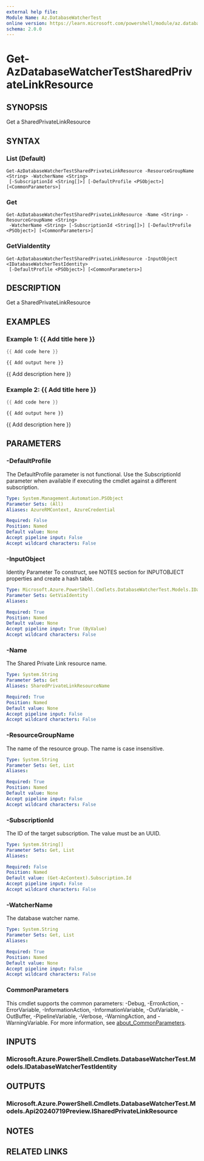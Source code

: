 ```yaml
---
external help file:
Module Name: Az.DatabaseWatcherTest
online version: https://learn.microsoft.com/powershell/module/az.databasewatchertest/get-azdatabasewatchertestsharedprivatelinkresource
schema: 2.0.0
---
```


# Get-AzDatabaseWatcherTestSharedPrivateLinkResource

## SYNOPSIS
Get a SharedPrivateLinkResource

## SYNTAX

### List (Default)
```
Get-AzDatabaseWatcherTestSharedPrivateLinkResource -ResourceGroupName <String> -WatcherName <String>
 [-SubscriptionId <String[]>] [-DefaultProfile <PSObject>] [<CommonParameters>]
```

### Get
```
Get-AzDatabaseWatcherTestSharedPrivateLinkResource -Name <String> -ResourceGroupName <String>
 -WatcherName <String> [-SubscriptionId <String[]>] [-DefaultProfile <PSObject>] [<CommonParameters>]
```

### GetViaIdentity
```
Get-AzDatabaseWatcherTestSharedPrivateLinkResource -InputObject <IDatabaseWatcherTestIdentity>
 [-DefaultProfile <PSObject>] [<CommonParameters>]
```

## DESCRIPTION
Get a SharedPrivateLinkResource

## EXAMPLES

### Example 1: {{ Add title here }}
```powershell
{{ Add code here }}
```

```output
{{ Add output here }}
```

{{ Add description here }}

### Example 2: {{ Add title here }}
```powershell
{{ Add code here }}
```

```output
{{ Add output here }}
```

{{ Add description here }}

## PARAMETERS

### -DefaultProfile
The DefaultProfile parameter is not functional.
Use the SubscriptionId parameter when available if executing the cmdlet against a different subscription.

```yaml
Type: System.Management.Automation.PSObject
Parameter Sets: (All)
Aliases: AzureRMContext, AzureCredential

Required: False
Position: Named
Default value: None
Accept pipeline input: False
Accept wildcard characters: False
```

### -InputObject
Identity Parameter
To construct, see NOTES section for INPUTOBJECT properties and create a hash table.

```yaml
Type: Microsoft.Azure.PowerShell.Cmdlets.DatabaseWatcherTest.Models.IDatabaseWatcherTestIdentity
Parameter Sets: GetViaIdentity
Aliases:

Required: True
Position: Named
Default value: None
Accept pipeline input: True (ByValue)
Accept wildcard characters: False
```

### -Name
The Shared Private Link resource name.

```yaml
Type: System.String
Parameter Sets: Get
Aliases: SharedPrivateLinkResourceName

Required: True
Position: Named
Default value: None
Accept pipeline input: False
Accept wildcard characters: False
```

### -ResourceGroupName
The name of the resource group.
The name is case insensitive.

```yaml
Type: System.String
Parameter Sets: Get, List
Aliases:

Required: True
Position: Named
Default value: None
Accept pipeline input: False
Accept wildcard characters: False
```

### -SubscriptionId
The ID of the target subscription.
The value must be an UUID.

```yaml
Type: System.String[]
Parameter Sets: Get, List
Aliases:

Required: False
Position: Named
Default value: (Get-AzContext).Subscription.Id
Accept pipeline input: False
Accept wildcard characters: False
```

### -WatcherName
The database watcher name.

```yaml
Type: System.String
Parameter Sets: Get, List
Aliases:

Required: True
Position: Named
Default value: None
Accept pipeline input: False
Accept wildcard characters: False
```

### CommonParameters
This cmdlet supports the common parameters: -Debug, -ErrorAction, -ErrorVariable, -InformationAction, -InformationVariable, -OutVariable, -OutBuffer, -PipelineVariable, -Verbose, -WarningAction, and -WarningVariable. For more information, see [about_CommonParameters](http://go.microsoft.com/fwlink/?LinkID=113216).

## INPUTS

### Microsoft.Azure.PowerShell.Cmdlets.DatabaseWatcherTest.Models.IDatabaseWatcherTestIdentity

## OUTPUTS

### Microsoft.Azure.PowerShell.Cmdlets.DatabaseWatcherTest.Models.Api20240719Preview.ISharedPrivateLinkResource

## NOTES

## RELATED LINKS

